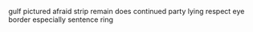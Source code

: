 gulf pictured afraid strip remain does continued party lying respect eye border especially sentence ring